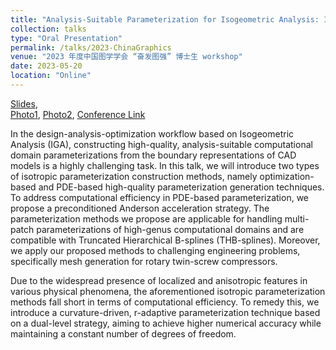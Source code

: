 ```yaml
---
title: "Analysis-Suitable Parameterization for Isogeometric Analysis: Isotropic/Anisotropic Methods and Their Applications"
collection: talks
type: "Oral Presentation"
permalink: /talks/2023-ChinaGraphics
venue: "2023 年度中国图学学会 “奋发图强” 博士生 workshop"
date: 2023-05-20
location: "Online" 
---
```


[Slides](../files/pdf/slides/2023-ChinaGraphics/2023-ChinaGraphics.pdf),  
[Photo1](../images/talks/2023-05-20-chinaGraphics/china_graphics_1.jpg), 
[Photo2](../images/talks/2023-05-20-chinaGraphics/china_graphics_2.jpg), 
[Conference Link](http://www.cgn.net.cn/cms/news/100000/0000000022/2023/5/24/4d1ae93537704a09a3ab9b07c0b9d643.shtml)

In the design-analysis-optimization workflow based on Isogeometric Analysis (IGA), constructing high-quality, analysis-suitable computational domain parameterizations from the boundary representations of CAD models is a highly challenging task. In this talk, we will introduce two types of isotropic parameterization construction methods, namely optimization-based and PDE-based high-quality parameterization generation techniques. To address computational efficiency in PDE-based parameterization, we propose a preconditioned Anderson acceleration strategy. The parameterization methods we propose are applicable for handling multi-patch parameterizations of high-genus computational domains and are compatible with Truncated Hierarchical B-splines (THB-splines). Moreover, we apply our proposed methods to challenging engineering problems, specifically mesh generation for rotary twin-screw compressors. 

Due to the widespread presence of localized and anisotropic features in various physical phenomena, the aforementioned isotropic parameterization methods fall short in terms of computational efficiency. To remedy this, we introduce a curvature-driven, r-adaptive parameterization technique based on a dual-level strategy, aiming to achieve higher numerical accuracy while maintaining a constant number of degrees of freedom. 

